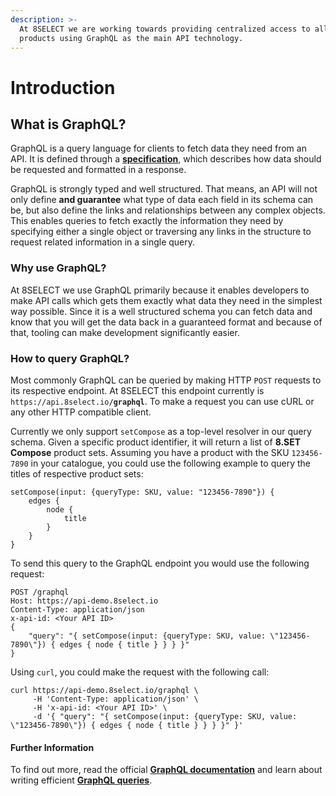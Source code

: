 ```yaml
---
description: >-
  At 8SELECT we are working towards providing centralized access to all of our
  products using GraphQL as the main API technology.
---
```


# Introduction

## What is GraphQL?

GraphQL is a query language for clients to fetch data they need from an API. It is defined through a [**specification**](http://spec.graphql.org), which describes how data should be requested and formatted in a response.&#x20;

GraphQL is strongly typed and well structured. That means, an API will not only define **and guarantee** what type of data each field in its schema can be, but also define the links and relationships between any complex objects. This enables queries to fetch exactly the information they need by specifying either a single object or traversing any links in the structure to request related information in a single query.

### Why use GraphQL?

At 8SELECT we use GraphQL primarily because it enables developers to make API calls which gets them exactly what data they need in the simplest way possible. Since it is a well structured schema you can fetch data and know that you will get the data back in a guaranteed format and because of that, tooling can make development significantly easier.

### How to query GraphQL?

Most commonly GraphQL can be queried by making HTTP `POST` requests to its respective endpoint. At 8SELECT this endpoint currently is `https://api.8select.io`**`/graphql`**. To make a request you can use cURL or any other HTTP compatible client.

Currently we only support `setCompose` as a top-level resolver in our query schema. Given a specific product identifier, it will return a list of **8.SET Compose** product sets. Assuming you have a product with the SKU `123456-7890` in your catalogue,  you could use the following example to query the titles of respective product sets:

```
setCompose(input: {queryType: SKU, value: "123456-7890"}) {
    edges {
        node {
            title
        }
    }
}
```

To send this query to the GraphQL endpoint you would use the following request:

```
POST /graphql
Host: https://api-demo.8select.io
Content-Type: application/json
x-api-id: <Your API ID>
{
    "query": "{ setCompose(input: {queryType: SKU, value: \"123456-7890\"}) { edges { node { title } } } }"
}
```

Using `curl`, you could make the request with the following call:

```
curl https://api-demo.8select.io/graphql \
     -H 'Content-Type: application/json' \
     -H 'x-api-id: <Your API ID>' \
     -d '{ "query": "{ setCompose(input: {queryType: SKU, value: \"123456-7890\"}) { edges { node { title } } } }" }'
```

#### Further Information

To find out more, read the official [**GraphQL documentation**](https://graphql.org/learn/) and learn about writing efficient [**GraphQL queries**](https://graphql.org/learn/queries/).&#x20;

